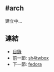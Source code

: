 #arch
---

建立中...

## 連結

   * [目錄](<index.md>)
   * 前一節: [sh4twbox](<05.01.md>)
   * 下一節: [fedora](<05.03.md>)